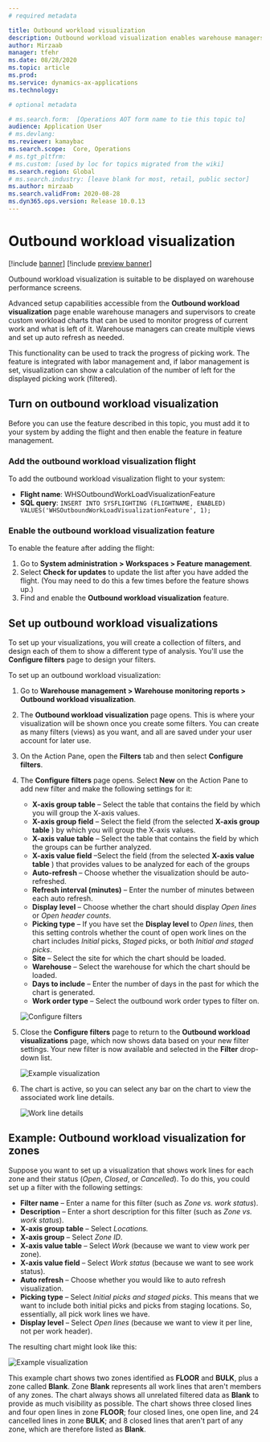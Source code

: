 ```yaml
---
# required metadata

title: Outbound workload visualization
description: Outbound workload visualization enables warehouse managers and supervisors to create custom workload charts that can be used to monitor progress of current work and what is left of it. Warehouse managers can create multiple views and set up auto refresh as needed.
author: Mirzaab
manager: tfehr
ms.date: 08/28/2020
ms.topic: article
ms.prod: 
ms.service: dynamics-ax-applications
ms.technology: 

# optional metadata

# ms.search.form:  [Operations AOT form name to tie this topic to]
audience: Application User
# ms.devlang: 
ms.reviewer: kamaybac
ms.search.scope:  Core, Operations
# ms.tgt_pltfrm: 
# ms.custom: [used by loc for topics migrated from the wiki]
ms.search.region: Global
# ms.search.industry: [leave blank for most, retail, public sector]
ms.author: mirzaab
ms.search.validFrom: 2020-08-28
ms.dyn365.ops.version: Release 10.0.13
---
```


# Outbound workload visualization

[!include [banner](../includes/banner.md)]
[!include [preview banner](../includes/preview-banner.md)]
<!-- KFM: I think this is a preview feature, so I added the preview banner. Please confirm. -->

Outbound workload visualization is suitable to be displayed on warehouse performance screens.

Advanced setup capabilities accessible from the **Outbound workload visualization** page enable warehouse managers and supervisors to create custom workload charts that can be used to monitor progress of current work and what is left of it. Warehouse managers can create multiple views and set up auto refresh as needed.

This functionality can be used to track the progress of picking work. The feature is integrated with labor management and, if labor management is set, visualization can show a calculation of the number of left for the displayed picking work (filtered).

## Turn on outbound workload visualization

Before you can use the feature described in this topic, you must add it to your system by adding the flight and then enable the feature in feature management.

### Add the outbound workload visualization flight

To add the outbound workload visualization flight to your system:

- **Flight name**: WHSOutboundWorkLoadVisualizationFeature
- **SQL query**: `INSERT INTO SYSFLIGHTING (FLIGHTNAME, ENABLED) VALUES('WHSOutboundWorkLoadVisualizationFeature', 1);`

<!-- KFM: I borrowed this SQL query from somewhere else. Please confirm. Also, we really should not publish documentation for flighted features. Ideally, we should be able to delete this before we publish. Also, do we need to activate this in Feature Management? -->

### Enable the outbound workload visualization feature

To enable the feature after adding the flight:

1. Go to **System administration > Workspaces > Feature management**.
1. Select **Check for updates** to update the list after you have added the flight. (You may need to do this a few times before the feature shows up.)
1. Find and enable the **Outbound workload visualization** feature.

## Set up outbound workload visualizations

To set up your visualizations, you will create a collection of filters, and design each of them to show a different type of analysis. You'll use the **Configure filters** page to design your filters.

To set up an outbound workload visualization:

1. Go to **Warehouse management \> Warehouse monitoring reports \> Outbound workload visualization**.

1. The **Outbound workload visualization** page opens. This is where your visualization will be shown once you create some filters. You can create as many filters (views) as you want, and all are saved under your user account for later use. <!-- KFM: Does this mean that other users won't be able to see my filters? All users must create their own? -->

1. On the Action Pane, open the **Filters** tab and then select **Configure filters**.

1. The **Configure filters** page opens. Select **New** on the Action Pane to add new filter and make the following settings for it: <!-- KFM: I'm guessing about this. Also, we should describe the **Estimated/Actual time** setting -->

    - **X-axis group table** – Select the table that contains the field by which you will group the X-axis values.
    - **X-axis group field** – Select the field (from the selected **X-axis group table** ) by which you will group the X-axis values.
    - **X-axis value table** – Select the table that contains the field by which the groups can be further analyzed.
    - **X-axis value field** –Select the field (from the selected **X-axis value table** ) that provides values to be analyzed for each of the groups
    - **Auto-refresh** – Choose whether the visualization should be auto-refreshed.
    - **Refresh interval (minutes)** – Enter the number of minutes between each auto refresh.
    - **Display level** – Choose whether the chart should display _Open lines_ or _Open header counts_.
    - **Picking type** – If you have set the **Display level** to _Open lines_, then this setting controls whether the count of open work lines on the chart includes _Initial_ picks, _Staged_ picks, or both _Initial and staged picks_.
    - **Site** – Select the site for which the chart should be loaded.
    - **Warehouse** – Select the warehouse for which the chart should be loaded.
    - **Days to include** – Enter the number of days in the past for which the chart is generated.
    - **Work order type** – Select the outbound work order types to filter on.

    ![Configure filters](media/work-viz-filters-1.png "Configure filters")

1. Close the **Configure filters** page to return to the **Outbound workload visualizations** page, which now shows data based on your new filter settings. Your new filter is now available and selected in the **Filter** drop-down list.

    ![Example visualization](media/work-viz-chart.png "Example visualization")

1. The chart is active, so you can select any bar on the chart to view the associated work line details.

    ![Work line details](media/work-viz-work-details.png "Work line details")

## Example: Outbound workload visualization for zones

Suppose you want to set up a visualization that shows work lines for each zone and their status (_Open_, _Closed_, or _Cancelled_). To do this, you could set up a filter with the following settings:

- **Filter name** – Enter a name for this filter (such as _Zone vs. work status_).
- **Description** – Enter a short description for this filter (such as _Zone vs. work status_).
- **X-axis group table** – Select _Locations._
- **X-axis group** – Select _Zone ID_.
- **X-axis value table** – Select _Work_ (because we want to view work per zone).
- **X-axis value field** – Select _Work status_ (because we want to see work status).
- **Auto refresh** – Choose whether you would like to auto refresh visualization.
- **Picking type** – Select _Initial picks and staged picks_. This means that we want to include both initial picks and picks from staging locations. So, essentially, all pick work lines we have.
- **Display level** – Select _Open lines_ (because we want to view it per line, not per work header).

The resulting chart might look like this:

![Example visualization](media/work-viz-chart.png "Example visualization")

This example chart shows two zones identified as **FLOOR** and **BULK**, plus a zone called **Blank**. Zone **Blank** represents all work lines that aren't members of any zones. The chart always shows all unrelated filtered data as **Blank** to provide as much visibility as possible. The chart shows three closed lines and four open lines in zone **FLOOR**; four closed lines, one open line, and 24 cancelled lines in zone **BULK**; and 8 closed lines that aren't part of any zone, which are therefore listed as **Blank**.
